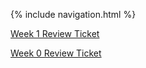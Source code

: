 {% include navigation.html %}

[Week 1 Review Ticket](https://github.com/Natalie-Beckwith/NatalieBeckwith/issues/2)

[Week 0 Review Ticket](https://github.com/Natalie-Beckwith/NatalieBeckwith/issues/1)

